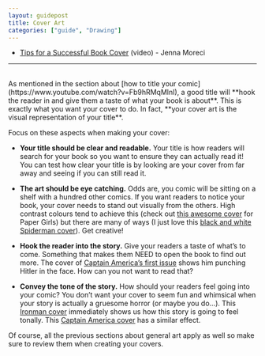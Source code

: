 ```yaml
---
layout: guidepost
title: Cover Art
categories: ["guide", "Drawing"]
---
```

- [Tips for a Successful Book Cover](https://www.youtube.com/watch?v=Fb9hRMqMlnI) (video) - Jenna Moreci

<hr><br>
As mentioned in the section about [how to title your comic](https://www.youtube.com/watch?v=Fb9hRMqMlnI), a good title will **hook the reader in and give them a taste of what your book is about**. This is exactly what you want your cover to do. In fact, **your cover art is the visual representation of your title**.

Focus on these aspects when making your cover:

- **Your title should be clear and readable.** Your title is how readers will search for your book so you want to ensure they can actually read it! You can test how clear your title is by looking are your cover from far away and seeing if you can still read it.

- **The art should be eye catching.** Odds are, you comic will be sitting on a shelf with a hundred other comics. If you want readers to notice your book, your cover needs to stand out visually from the others. High contrast colours tend to achieve this (check out [this awesome cover](https://imagecomics.com/uploads/releases/PaperGirls_Vol01-1.png) for Paper Girls) but there are many of ways (I just love this [black and white Spiderman cover](http://vignette2.wikia.nocookie.net/marveldatabase/images/e/ec/Peter_Parker%2C_The_Spectacular_Spider-Man_Vol_1_101.jpg/revision/latest?cb=20080612221129)). Get creative!

- **Hook the reader into the story.** Give your readers a taste of what’s to come. Something that makes them NEED to open the book to find out more. The cover of [Captain America’s first issue](http://media.comicbook.com/uploads1/2014/12/captain-america-1-115053.jpg) shows him punching Hitler in the face. How can you not want to read that?

- **Convey the tone of the story.** How should your readers feel going into your comic? You don’t want your cover to seem fun and whimsical when your story is actually a gruesome horror (or maybe you do…). This [Ironman cover](http://2.bp.blogspot.com/-o-wjNOaFMh0/UnBwxbvPVKI/AAAAAAAAAu4/4Gip9iUwa3M/s1600/IM_128.png) immediately shows us how this story is going to feel tonally. This [Captain America cover](http://vignette2.wikia.nocookie.net/marveldatabase/images/d/dc/Captain_America_Vol_1_332.jpg/revision/latest?cb=20160325212745) has a similar effect.

Of course, all the previous sections about general art apply as well so make sure to review them when creating your covers.